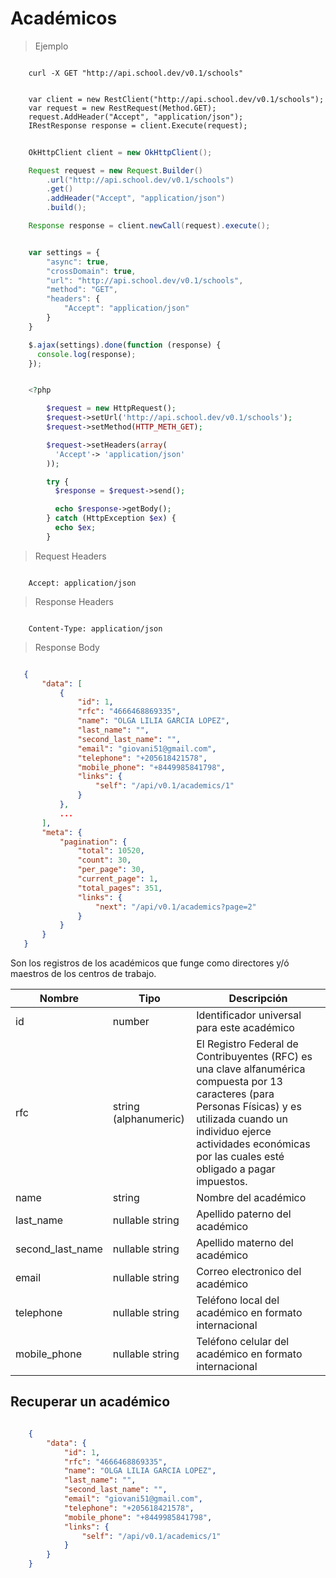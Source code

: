 # Académicos

> Ejemplo

```cURL

	curl -X GET "http://api.school.dev/v0.1/schools" 

```

```CSharp

	var client = new RestClient("http://api.school.dev/v0.1/schools");
	var request = new RestRequest(Method.GET);
	request.AddHeader("Accept", "application/json");
	IRestResponse response = client.Execute(request);

```

```Java
	
	OkHttpClient client = new OkHttpClient();

	Request request = new Request.Builder()
		.url("http://api.school.dev/v0.1/schools")
		.get()
		.addHeader("Accept", "application/json")
		.build();

	Response response = client.newCall(request).execute();

```

```Javascript

	var settings = {
		"async": true,
		"crossDomain": true,
		"url": "http://api.school.dev/v0.1/schools",
		"method": "GET",
		"headers": {
			"Accept": "application/json"
		}
	}

	$.ajax(settings).done(function (response) {
	  console.log(response);
	});

```

```PHP

	<?php

		$request = new HttpRequest();
		$request->setUrl('http://api.school.dev/v0.1/schools');
		$request->setMethod(HTTP_METH_GET);

		$request->setHeaders(array(
		  'Accept'-> 'application/json'
		));

		try {
		  $response = $request->send();

		  echo $response->getBody();
		} catch (HttpException $ex) {
		  echo $ex;
		}

```

> Request Headers

```

	Accept: application/json

```

> Response Headers

```

	Content-Type: application/json

```

> Response Body

 ```json

	{
	    "data": [
	        {
	            "id": 1,
	            "rfc": "4666468869335",
	            "name": "OLGA LILIA GARCIA LOPEZ",
	            "last_name": "",
	            "second_last_name": "",
	            "email": "giovani51@gmail.com",
	            "telephone": "+205618421578",
	            "mobile_phone": "+8449985841798",
	            "links": {
	                "self": "/api/v0.1/academics/1"
	            }
	        },
	        ...
	    ],
	    "meta": {
	        "pagination": {
	            "total": 10520,
	            "count": 30,
	            "per_page": 30,
	            "current_page": 1,
	            "total_pages": 351,
	            "links": {
	                "next": "/api/v0.1/academics?page=2"
	            }
	        }
	    }
	}

```

Son los registros de los académicos que funge como directores y/ó maestros de los centros de trabajo.

 Nombre    | Tipo    | Descripción
---------- | ------- | -------
 id | number | Identificador universal para este académico
 rfc | string (alphanumeric) | El Registro Federal de Contribuyentes (RFC) es una clave alfanumérica compuesta por 13 caracteres (para Personas Físicas) y es utilizada cuando un individuo ejerce actividades económicas por las cuales esté obligado a pagar impuestos.
 name | string | Nombre del académico
 last_name | nullable string | Apellido paterno del académico
 second_last_name | nullable string | Apellido materno del académico
 email | nullable string | Correo electronico del académico
 telephone | nullable string | Teléfono local del académico en formato internacional
 mobile_phone | nullable string | Teléfono celular del académico en formato internacional

## Recuperar un académico

```json

	{
	    "data": {
	        "id": 1,
	        "rfc": "4666468869335",
	        "name": "OLGA LILIA GARCIA LOPEZ",
	        "last_name": "",
	        "second_last_name": "",
	        "email": "giovani51@gmail.com",
	        "telephone": "+205618421578",
	        "mobile_phone": "+8449985841798",
	        "links": {
	            "self": "/api/v0.1/academics/1"
	        }
	    }
	}

```